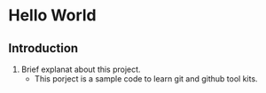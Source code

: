 # Hello World

## Introduction

1. Brief explanat about this project.
   - This porject is a sample code to learn git and github tool kits.
